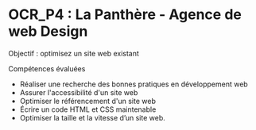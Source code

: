 # OCR_P4 : La Panthère - Agence de web Design 

Objectif : optimisez un site web existant

Compétences évaluées

- Réaliser une recherche des bonnes pratiques en développement web
- Assurer l'accessibilité d'un site web
- Optimiser le référencement d'un site web
- Écrire un code HTML et CSS maintenable
- Optimiser la taille et la vitesse d’un site web.